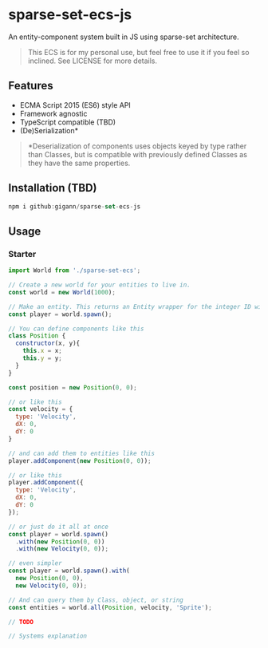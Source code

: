 # sparse-set-ecs-js

An entity-component system built in JS using sparse-set architecture.

>This ECS is for my personal use, but feel free to use it if you feel so inclined. See LICENSE for more details.

## Features

- ECMA Script 2015 (ES6) style API
- Framework agnostic
- TypeScript compatible (TBD)
- (De)Serialization*

>*Deserialization of components uses objects keyed by type rather than Classes, but is compatible with previously defined Classes as they have the same properties.

## Installation (TBD)

```js
npm i github:gigann/sparse-set-ecs-js
```

## Usage

### Starter

```js
import World from './sparse-set-ecs';

// Create a new world for your entities to live in.
const world = new World(1000);

// Make an entity. This returns an Entity wrapper for the integer ID with some ergonomic methods.
const player = world.spawn();

// You can define components like this
class Position {
  constructor(x, y){
    this.x = x;
    this.y = y;
  }
}

const position = new Position(0, 0);

// or like this
const velocity = {
  type: 'Velocity',
  dX: 0,
  dY: 0
}

// and can add them to entities like this
player.addComponent(new Position(0, 0));

// or like this
player.addComponent({
  type: 'Velocity',
  dX: 0,
  dY: 0
});

// or just do it all at once
const player = world.spawn()
  .with(new Position(0, 0))
  .with(new Velocity(0, 0));

// even simpler
const player = world.spawn().with(
  new Position(0, 0),
  new Velocity(0, 0));

// And can query them by Class, object, or string
const entities = world.all(Position, velocity, 'Sprite');

// TODO

// Systems explanation

```
